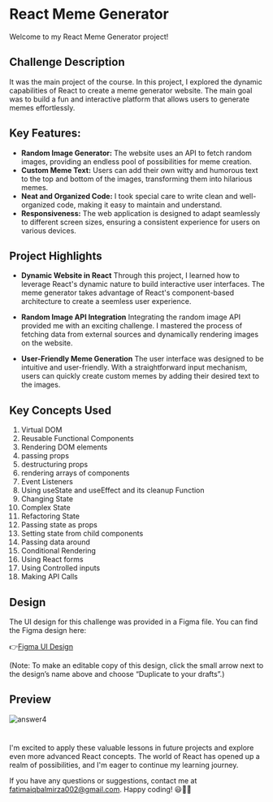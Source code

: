 # React Meme Generator 
Welcome to my React Meme Generator project! 

## Challenge Description
It was the main project of the course. In this project, I explored the dynamic capabilities of React to create a meme generator website. The main goal was to build a fun and interactive platform that allows users to generate memes effortlessly.

## Key Features:
- **Random Image Generator:** The website uses an API to fetch random images, providing an endless pool of possibilities for meme creation.
- **Custom Meme Text:** Users can add their own witty and humorous text to the top and bottom of the images, transforming them into hilarious memes.
- **Neat and Organized Code:** I took special care to write clean and well-organized code, making it easy to maintain and understand.
- **Responsiveness:** The web application is designed to adapt seamlessly to different screen sizes, ensuring a consistent experience for users on various devices.

## Project Highlights
- **Dynamic Website in React**
Through this project, I learned how to leverage React's dynamic nature to build interactive user interfaces. The meme generator takes advantage of React's component-based architecture to create a seemless user experience.

- **Random Image API Integration**
Integrating the random image API provided me with an exciting challenge. I mastered the process of fetching data from external sources and dynamically rendering images on the website.

- **User-Friendly Meme Generation**
The user interface was designed to be intuitive and user-friendly. With a straightforward input mechanism, users can quickly create custom memes by adding their desired text to the images.

## Key Concepts Used

01. Virtual DOM
02. Reusable Functional Components
03. Rendering DOM elements
04. passing props
05. destructuring props
06. rendering arrays of components
07. Event Listeners
08. Using useState and useEffect and its cleanup Function
09. Changing State
10. Complex State
11. Refactoring State
12. Passing state as props
13. Setting state from child components
14. Passing data around
15. Conditional Rendering
16.  Using React forms
17.  Using Controlled inputs
18.  Making API Calls

## Design

The UI design for this challenge was provided in a Figma file. You can find the Figma design here:

👉[Figma UI Design](https://www.figma.com/file/MoLwFPHNHJVrzdFurxHzNV/Meme-Generator?type=design&node-id=0-1&mode=design&t=ZHdMYVJN1n58YWNz-0)

(Note: To make an editable copy of this design, click the small arrow next to the design’s name above and choose “Duplicate to your drafts”.)

## Preview
![answer4](https://github.com/fatimaiqbal02/reactJs-practiceCodes/assets/111382869/9519ad3f-7226-4079-a0e2-bb04a288b065)


#
I'm excited to apply these valuable lessons in future projects and explore even more advanced React concepts. The world of React has opened up a realm of possibilities, and I'm eager to continue my learning journey.

If you have any questions or suggestions, contact me at fatimaiqbalmirza002@gmail.com. 
Happy coding! 😃👩‍💻
